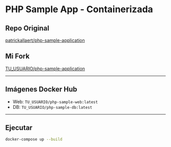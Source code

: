 # PHP Sample App - Containerizada

## Repo Original
[patrickallaert/php-sample-application](https://github.com/patrickallaert/php-sample-application)

## Mi Fork
[TU_USUARIO/php-sample-application](https://github.com/TU_USUARIO/php-sample-application)

---

## Imágenes Docker Hub
- Web: `TU_USUARIO/php-sample-web:latest`
- DB: `TU_USUARIO/php-sample-db:latest`

---

## Ejecutar
```bash
docker-compose up --build
